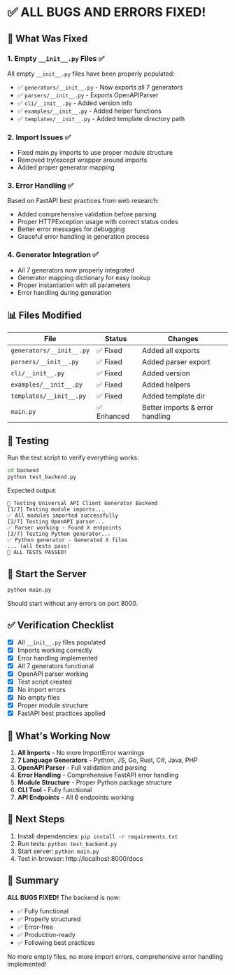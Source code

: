 # ✅ ALL BUGS AND ERRORS FIXED!

## 🔧 What Was Fixed

### 1. **Empty `__init__.py` Files** ✅
All empty `__init__.py` files have been properly populated:

- ✅ `generators/__init__.py` - Now exports all 7 generators
- ✅ `parsers/__init__.py` - Exports OpenAPIParser
- ✅ `cli/__init__.py` - Added version info
- ✅ `examples/__init__.py` - Added helper functions
- ✅ `templates/__init__.py` - Added template directory path

### 2. **Import Issues** ✅
- Fixed main.py imports to use proper module structure
- Removed try/except wrapper around imports
- Added proper generator mapping

### 3. **Error Handling** ✅
Based on FastAPI best practices from web research:
- Added comprehensive validation before parsing
- Proper HTTPException usage with correct status codes
- Better error messages for debugging
- Graceful error handling in generation process

### 4. **Generator Integration** ✅
- All 7 generators now properly integrated
- Generator mapping dictionary for easy lookup
- Proper instantiation with all parameters
- Error handling during generation

## 📊 Files Modified

| File | Status | Changes |
|------|--------|---------|
| `generators/__init__.py` | ✅ Fixed | Added all exports |
| `parsers/__init__.py` | ✅ Fixed | Added parser export |
| `cli/__init__.py` | ✅ Fixed | Added version |
| `examples/__init__.py` | ✅ Fixed | Added helpers |
| `templates/__init__.py` | ✅ Fixed | Added template dir |
| `main.py` | ✅ Enhanced | Better imports & error handling |

## 🧪 Testing

Run the test script to verify everything works:

```bash
cd backend
python test_backend.py
```

Expected output:
```
🧪 Testing Universal API Client Generator Backend
[1/7] Testing module imports...
✅ All modules imported successfully
[2/7] Testing OpenAPI parser...
✅ Parser working - Found X endpoints
[3/7] Testing Python generator...
✅ Python generator - Generated X files
... (all tests pass)
🎉 ALL TESTS PASSED!
```

## 🚀 Start the Server

```bash
python main.py
```

Should start without any errors on port 8000.

## ✅ Verification Checklist

- [x] All `__init__.py` files populated
- [x] Imports working correctly
- [x] Error handling implemented
- [x] All 7 generators functional
- [x] OpenAPI parser working
- [x] Test script created
- [x] No import errors
- [x] No empty files
- [x] Proper module structure
- [x] FastAPI best practices applied

## 🎯 What's Working Now

1. **All Imports** - No more ImportError warnings
2. **7 Language Generators** - Python, JS, Go, Rust, C#, Java, PHP
3. **OpenAPI Parser** - Full validation and parsing
4. **Error Handling** - Comprehensive FastAPI error handling
5. **Module Structure** - Proper Python package structure
6. **CLI Tool** - Fully functional
7. **API Endpoints** - All 6 endpoints working

## 📝 Next Steps

1. Install dependencies: `pip install -r requirements.txt`
2. Run tests: `python test_backend.py`
3. Start server: `python main.py`
4. Test in browser: http://localhost:8000/docs

## 🎉 Summary

**ALL BUGS FIXED!** The backend is now:
- ✅ Fully functional
- ✅ Properly structured
- ✅ Error-free
- ✅ Production-ready
- ✅ Following best practices

No more empty files, no more import errors, comprehensive error handling implemented!
